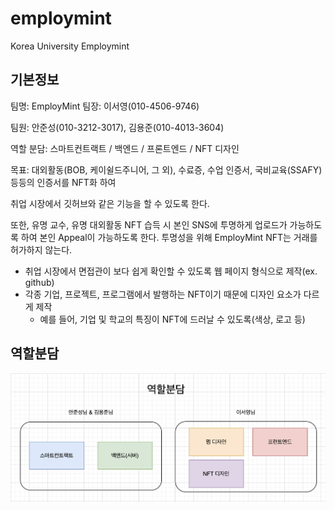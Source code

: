 # employmint

Korea University Employmint

## 기본정보

팀명: EmployMint
팀장: 이서영(010-4506-9746)

팀원: 안준성(010-3212-3017), 김용준(010-4013-3604)

역할 분담: 스마트컨트랙트 / 백엔드 / 프론트엔드 / NFT 디자인

목표: 대외활동(BOB, 케이쉴드주니어, 그 외), 수료증, 수업 인증서, 국비교육(SSAFY) 등등의 인증서를 NFT화 하여

취업 시장에서 깃허브와 같은 기능을 할 수 있도록 한다.

또한, 유명 교수, 유명 대외활동 NFT 습득 시 본인 SNS에 투명하게 업로드가 가능하도록 하여 본인 Appeal이 가능하도록 한다.
투명성을 위해 EmployMint NFT는 거래를 허가하지 않는다.

- 취업 시장에서 면접관이 보다 쉽게 확인할 수 있도록 웹 페이지 형식으로 제작(ex. github)
- 각종 기업, 프로젝트, 프로그램에서 발행하는 NFT이기 때문에 디자인 요소가 다르게 제작
  - 예를 들어, 기업 및 학교의 특징이 NFT에 드러날 수 있도록(색상, 로고 등)

## 역할분담

![역할분담](./docs/images/%EC%97%AD%ED%95%A0%EB%B6%84%EB%8B%B4.png)
